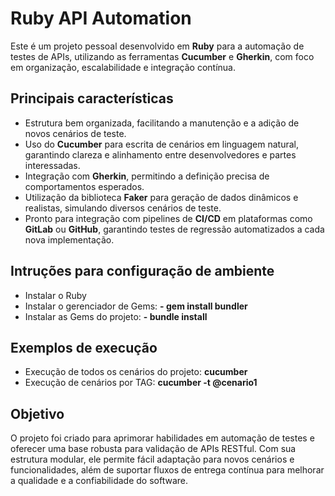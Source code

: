 # Ruby API Automation

Este é um projeto pessoal desenvolvido em **Ruby** para a automação de testes de APIs, utilizando as ferramentas **Cucumber** e **Gherkin**, com foco em organização, escalabilidade e integração contínua.

## Principais características

- Estrutura bem organizada, facilitando a manutenção e a adição de novos cenários de teste.
- Uso do **Cucumber** para escrita de cenários em linguagem natural, garantindo clareza e alinhamento entre desenvolvedores e partes interessadas.
- Integração com **Gherkin**, permitindo a definição precisa de comportamentos esperados.
- Utilização da biblioteca **Faker** para geração de dados dinâmicos e realistas, simulando diversos cenários de teste.
- Pronto para integração com pipelines de **CI/CD** em plataformas como **GitLab** ou **GitHub**, garantindo testes de regressão automatizados a cada nova implementação.

## Intruções para configuração de ambiente
- Instalar o Ruby
- Instalar o gerenciador de Gems: **- gem install bundler**
- Instalar as Gems do projeto: **- bundle install**

## Exemplos de execução
- Execução de todos os cenários do projeto: **cucumber**
- Execução de cenários por TAG: **cucumber -t @cenario1**

## Objetivo

O projeto foi criado para aprimorar habilidades em automação de testes e oferecer uma base robusta para validação de APIs RESTful. Com sua estrutura modular, ele permite fácil adaptação para novos cenários e funcionalidades, além de suportar fluxos de entrega contínua para melhorar a qualidade e a confiabilidade do software.
